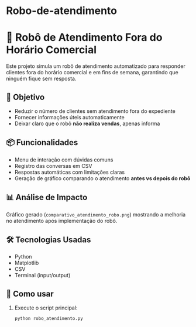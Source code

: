 # Robo-de-atendimento

# 🤖 Robô de Atendimento Fora do Horário Comercial

Este projeto simula um robô de atendimento automatizado para responder clientes fora do horário comercial e em fins de semana, garantindo que ninguém fique sem resposta.

## 🎯 Objetivo

- Reduzir o número de clientes sem atendimento fora do expediente
- Fornecer informações úteis automaticamente
- Deixar claro que o robô **não realiza vendas**, apenas informa

## 📦 Funcionalidades

- Menu de interação com dúvidas comuns
- Registro das conversas em CSV
- Respostas automáticas com limitações claras
- Geração de gráfico comparando o atendimento **antes vs depois do robô**

## 📊 Análise de Impacto

Gráfico gerado (`comparativo_atendimento_robo.png`) mostrando a melhoria no atendimento após implementação do robô.

## 🛠️ Tecnologias Usadas

- Python
- Matplotlib
- CSV
- Terminal (input/output)

## 🚀 Como usar

1. Execute o script principal:
   ```bash
   python robo_atendimento.py

